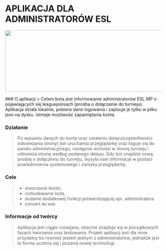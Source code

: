 # APLIKACJA DLA ADMINISTRATORÓW ESL
<p align="center">
  <img width="600" height="200" src="https://i.imgur.com/FuOlCC3.png">
</p>
### O aplikacji
> Celem bota jest informowanie administratorów ESL MP o pojawiających się leaguejoinsach (prośba o dołączenie do turnieju). Aplikacja działa lokalnie, pobiera dane logowania i zapisuje je tylko w pliku json na dysku. Istnieje możliwość zapamiętania konta.

### Działanie
>  Po wpisaniu danych do konta oraz ustaleniu delayu(częstotliwości odświeżania strony) bot uruchamia przeglądarkę oraz loguje się do panelu administracyjnego, następnie wchodzi w stronę turnieju i odświeża stronę według podanego delayu. Gdy bot znajdzie nową prośbę o dołączeniu do turnieju, wysyła nam informacje w postaci powiadomienia systemowego i zamyka przeglądarkę.

### Cele
> - stworzenie ikonki,
> - rozbudowanie bota,
> - dodanie dodatkowej funkcji potwierdzającej upr. administratora
> - convert do exe

### Informacje od twórcy
>  Aplikacja jest ciągle rozwijana, obecnie znajduje się w początkowych fazach tworzenia oraz testowania. Projekt aplikacji jest dla mnie przydatny bo również jestem jednym z administratorów, jednakże jest to forma uczenia się i pozania nowej technologi. 